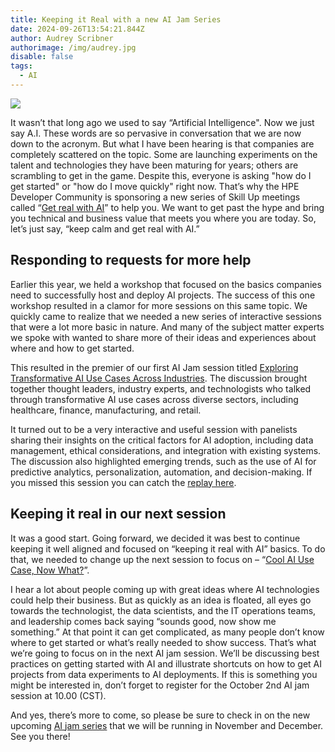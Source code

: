 ```yaml
---
title: Keeping it Real with a new AI Jam Series
date: 2024-09-26T13:54:21.844Z
author: Audrey Scribner
authorimage: /img/audrey.jpg
disable: false
tags:
  - AI
---
```

![](/img/hpe_story_548_1600_0_72_rgb.jpg)

It wasn’t that long ago we used to say “Artificial Intelligence". Now we just say A.I. These words are so pervasive in conversation that we are now down to the acronym. But what I have been hearing is that companies are completely scattered on the topic. Some are launching experiments on the talent and technologies they have been maturing for years; others are scrambling to get in the game. Despite this, everyone is asking "how do I get started" or "how do I move quickly" right now. That’s why the HPE Developer Community is sponsoring a new series of Skill Up meetings called “[Get real with AI](https://developer.hpe.com/campaign/get-real-with-ai-%E2%80%93-jam-series/)” to help you. We want to get past the hype and bring you technical and business value that meets you where you are today. So, let’s just say, “keep calm and get real with AI.”

## Responding to requests for more help

Earlier this year, we held a workshop that focused on the basics companies need to successfully host and deploy AI projects. The success of this one workshop resulted in a clamor for more sessions on this same topic. We quickly came to realize that we needed a new series of interactive sessions that were a lot more basic in nature. And many of the subject matter experts we spoke with wanted to share more of their ideas and experiences about where and how to get started. 

This resulted in the premier of our first AI Jam session titled [Exploring Transformative AI Use Cases Across Industries](https://www.youtube.com/watch?v=XEJqcdWj790&list=PLtS6YX0YOX4f5TyRI7jUdjm7D9H4laNlF). The discussion brought together thought leaders, industry experts, and technologists who talked through transformative AI use cases across diverse sectors, including healthcare, finance, manufacturing, and retail.

It turned out to be a very interactive and useful session with panelists sharing their insights on the critical factors for AI adoption, including data management, ethical considerations, and integration with existing systems. The discussion also highlighted emerging trends, such as the use of AI for predictive analytics, personalization, automation, and decision-making. If you missed this session you can catch the [replay here](https://developer.hpe.com/campaign/get-real-with-ai-%E2%80%93-jam-series/). 

## Keeping it real in our next session

It was a good start. Going forward, we decided it was best to continue keeping it well aligned and focused on “keeping it real with AI” basics. To do that, we needed to change up the next session to focus on – “[Cool AI Use Case, Now What?](https://hpe.zoom.us/webinar/register/8517265929872/WN_wledhshQRIGNu-vq7Dot0g)”. 

I hear a lot about people coming up with great ideas where AI technologies could help their business. But as quickly as an idea is floated, all eyes go towards the technologist, the data scientists, and the IT operations teams, and leadership comes back saying “sounds good, now show me something.” At that point it can get complicated, as many people don’t know where to get started or what’s really needed to show success. That’s what we’re going to focus on in the next AI jam session. We’ll be discussing best practices on getting started with AI and illustrate shortcuts on how to get AI projects from data experiments to AI deployments. If this is something you might be interested in, don’t forget to register for the October 2nd AI jam session at 10.00 (CST).

And yes, there’s more to come, so please be sure to check in on the new upcoming [AI jam series](https://developer.hpe.com/campaign/get-real-with-ai-%E2%80%93-jam-series/) that we will be running in November and December. See you there!
